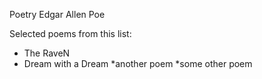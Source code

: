 Poetry
Edgar Allen Poe

Selected poems from this list:
* The RaveN
* Dream with a Dream
*another poem
*some other poem